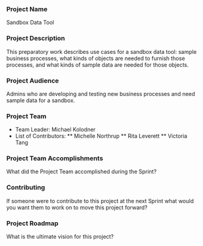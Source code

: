 ### Project Name
Sandbox Data Tool

### Project Description
This preparatory work describes use cases for a sandbox data tool: sample business processes, what kinds of objects are needed to furnish those processes, and what kinds of sample data are needed for those objects.

### Project Audience
Admins who are developing and testing new business processes and need sample data for a sandbox.

### Project Team

* Team Leader: Michael Kolodner
* List of Contributors:
** Michelle Northrup
** Rita Leverett
** Victoria Tang

### Project Team Accomplishments
What did the Project Team accomplished during the Sprint?

### Contributing
If someone were to contribute to this project at the next Sprint what would you want them to work on to move this project forward?

### Project Roadmap
What is the ultimate vision for this project?
